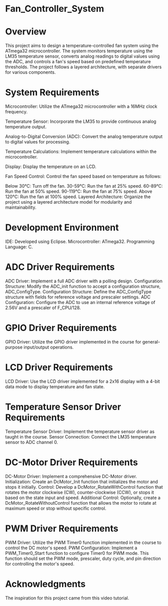 # Fan_Controller_System
# Overview
This project aims to design a temperature-controlled fan system using the ATmega32 microcontroller. The system monitors temperature using the LM35 temperature sensor, converts analog readings to digital values using the ADC, and controls a fan's speed based on predefined temperature thresholds. The project follows a layered architecture, with separate drivers for various components.

# System Requirements
Microcontroller: Utilize the ATmega32 microcontroller with a 16MHz clock frequency.

Temperature Sensor: Incorporate the LM35 to provide continuous analog temperature output.

Analog-to-Digital Conversion (ADC): Convert the analog temperature output to digital values for processing.

Temperature Calculations: Implement temperature calculations within the microcontroller.

Display: Display the temperature on an LCD.

Fan Speed Control: Control the fan speed based on temperature as follows:

Below 30°C: Turn off the fan.
30-59°C: Run the fan at 25% speed.
60-89°C: Run the fan at 50% speed.
90-119°C: Run the fan at 75% speed.
Above 120°C: Run the fan at 100% speed.
Layered Architecture: Organize the project using a layered architecture model for modularity and maintainability.

# Development Environment
IDE: Developed using Eclipse.
Microcontroller: ATmega32.
Programming Language: C.
# ADC Driver Requirements
ADC Driver: Implement a full ADC driver with a polling design.
Configuration Structure: Modify the ADC_init function to accept a configuration structure, ADC_ConfigType.
Configuration Structure: Define the ADC_ConfigType structure with fields for reference voltage and prescaler settings.
ADC Configuration: Configure the ADC to use an internal reference voltage of 2.56V and a prescaler of F_CPU/128.
# GPIO Driver Requirements
GPIO Driver: Utilize the GPIO driver implemented in the course for general-purpose input/output operations.
# LCD Driver Requirements
LCD Driver: Use the LCD driver implemented for a 2x16 display with a 4-bit data mode to display temperature and fan state.
# Temperature Sensor Driver Requirements
Temperature Sensor Driver: Implement the temperature sensor driver as taught in the course.
Sensor Connection: Connect the LM35 temperature sensor to ADC channel 0.
# DC-Motor Driver Requirements
DC-Motor Driver: Implement a comprehensive DC-Motor driver.
Initialization: Create an DcMotor_Init function that initializes the motor and stops it initially.
Control: Develop a DcMotor_RotateWithControl function that rotates the motor clockwise (CW), counter-clockwise (CCW), or stops it based on the state input and speed.
Additional Control: Optionally, create a DcMotor_RotateWithoutControl function that allows the motor to rotate at maximum speed or stop without specific control.
# PWM Driver Requirements
PWM Driver: Utilize the PWM Timer0 function implemented in the course to control the DC motor's speed.
PWM Configuration: Implement a PWM_Timer0_Start function to configure Timer0 for PWM mode. This function should set the PWM mode, prescaler, duty cycle, and pin direction for controlling the motor's speed.
# Acknowledgments
The inspiration for this project came from this video tutorial.
